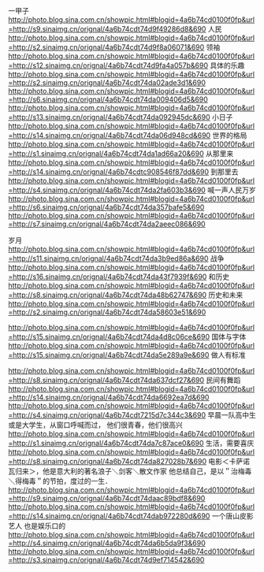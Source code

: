 一甲子
http://photo.blog.sina.com.cn/showpic.html#blogid=4a6b74cd0100f0fp&url=http://s9.sinaimg.cn/orignal/4a6b74cdt74d9f49286d8&690
人民
http://photo.blog.sina.com.cn/showpic.html#blogid=4a6b74cd0100f0fp&url=http://s2.sinaimg.cn/orignal/4a6b74cdt74d9f8a06071&690
领袖
http://photo.blog.sina.com.cn/showpic.html#blogid=4a6b74cd0100f0fp&url=http://s12.sinaimg.cn/orignal/4a6b74cdt74d9fa4a057b&690
具体的乐趣
http://photo.blog.sina.com.cn/showpic.html#blogid=4a6b74cd0100f0fp&url=http://s2.sinaimg.cn/orignal/4a6b74cdt74da02ade3d1&690
http://photo.blog.sina.com.cn/showpic.html#blogid=4a6b74cd0100f0fp&url=http://s6.sinaimg.cn/orignal/4a6b74cdt74da009406d5&690
http://photo.blog.sina.com.cn/showpic.html#blogid=4a6b74cd0100f0fp&url=http://s13.sinaimg.cn/orignal/4a6b74cdt74da092945dc&690
小日子
http://photo.blog.sina.com.cn/showpic.html#blogid=4a6b74cd0100f0fp&url=http://s14.sinaimg.cn/orignal/4a6b74cdt74da06d948cd&690
世界的格局
http://photo.blog.sina.com.cn/showpic.html#blogid=4a6b74cd0100f0fp&url=http://s1.sinaimg.cn/orignal/4a6b74cdt74da1ad66a20&690
从那里来
http://photo.blog.sina.com.cn/showpic.html#blogid=4a6b74cd0100f0fp&url=http://s14.sinaimg.cn/orignal/4a6b74cdtc908546f87dd&690
到那里去
http://photo.blog.sina.com.cn/showpic.html#blogid=4a6b74cd0100f0fp&url=http://s4.sinaimg.cn/orignal/4a6b74cdt74da2fa603b3&690
喊一声人民万岁
http://photo.blog.sina.com.cn/showpic.html#blogid=4a6b74cd0100f0fp&url=http://s6.sinaimg.cn/orignal/4a6b74cdt74da357bafe5&690
http://photo.blog.sina.com.cn/showpic.html#blogid=4a6b74cd0100f0fp&url=http://s7.sinaimg.cn/orignal/4a6b74cdt74da2aeec086&690
 
岁月
http://photo.blog.sina.com.cn/showpic.html#blogid=4a6b74cd0100f0fp&url=http://s11.sinaimg.cn/orignal/4a6b74cdt74da3b9ed86a&690
战争
http://photo.blog.sina.com.cn/showpic.html#blogid=4a6b74cd0100f0fp&url=http://s16.sinaimg.cn/orignal/4a6b74cdt74da43f7939f&690
和历史
http://photo.blog.sina.com.cn/showpic.html#blogid=4a6b74cd0100f0fp&url=http://s8.sinaimg.cn/orignal/4a6b74cdt74da48b62747&690
历史和未来
http://photo.blog.sina.com.cn/showpic.html#blogid=4a6b74cd0100f0fp&url=http://s2.sinaimg.cn/orignal/4a6b74cdt74da58603e51&690
 
http://photo.blog.sina.com.cn/showpic.html#blogid=4a6b74cd0100f0fp&url=http://s15.sinaimg.cn/orignal/4a6b74cdt74da4d8c06ce&690
国体与字体
http://photo.blog.sina.com.cn/showpic.html#blogid=4a6b74cd0100f0fp&url=http://s15.sinaimg.cn/orignal/4a6b74cdt74da5e289a9e&690
做人有标准
 
http://photo.blog.sina.com.cn/showpic.html#blogid=4a6b74cd0100f0fp&url=http://s8.sinaimg.cn/orignal/4a6b74cdt74da637dcf27&690
民间有舞蹈
http://photo.blog.sina.com.cn/showpic.html#blogid=4a6b74cd0100f0fp&url=http://s14.sinaimg.cn/orignal/4a6b74cdt74da6692ea7d&690
http://photo.blog.sina.com.cn/showpic.html#blogid=4a6b74cd0100f0fp&url=http://s4.sinaimg.cn/orignal/4a6b74cdt7215d7c344c3&690
早晨一队高中生或是大学生，从窗口呼喊而过，
他们很青春，他们很高兴
http://photo.blog.sina.com.cn/showpic.html#blogid=4a6b74cd0100f0fp&url=http://s1.sinaimg.cn/orignal/4a6b74cdt74da7c87ace0&690
生活，需要喜庆
http://photo.blog.sina.com.cn/showpic.html#blogid=4a6b74cd0100f0fp&url=http://s8.sinaimg.cn/orignal/4a6b74cdt74da827028b7&690
电影＜卡萨诺瓦归来＞，他是意大利的著名浪子＼剑客＼散文作家
他总结自己，是以＂治梅毒＼得梅毒＂的节拍，度过的一生．
http://photo.blog.sina.com.cn/showpic.html#blogid=4a6b74cd0100f0fp&url=http://s9.sinaimg.cn/orignal/4a6b74cdt74daac89bdf8&690
http://photo.blog.sina.com.cn/showpic.html#blogid=4a6b74cd0100f0fp&url=http://s14.sinaimg.cn/orignal/4a6b74cdt74dab972280d&690
一个唐山皮影艺人
也是娱乐口的
http://photo.blog.sina.com.cn/showpic.html#blogid=4a6b74cd0100f0fp&url=http://s4.sinaimg.cn/orignal/4a6b74cdt74da6b5da9f3&690
http://photo.blog.sina.com.cn/showpic.html#blogid=4a6b74cd0100f0fp&url=http://s3.sinaimg.cn/orignal/4a6b74cdt74d9ef714542&690
